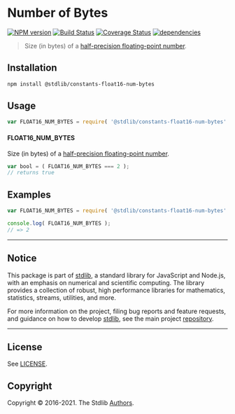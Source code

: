 <!--

@license Apache-2.0

Copyright (c) 2018 The Stdlib Authors.

Licensed under the Apache License, Version 2.0 (the "License");
you may not use this file except in compliance with the License.
You may obtain a copy of the License at

   http://www.apache.org/licenses/LICENSE-2.0

Unless required by applicable law or agreed to in writing, software
distributed under the License is distributed on an "AS IS" BASIS,
WITHOUT WARRANTIES OR CONDITIONS OF ANY KIND, either express or implied.
See the License for the specific language governing permissions and
limitations under the License.

-->

# Number of Bytes

[![NPM version][npm-image]][npm-url] [![Build Status][test-image]][test-url] [![Coverage Status][coverage-image]][coverage-url] [![dependencies][dependencies-image]][dependencies-url]

> Size (in bytes) of a [half-precision floating-point number][ieee754].

<section class="installation">

## Installation

```bash
npm install @stdlib/constants-float16-num-bytes
```

</section>

<section class="usage">

## Usage

```javascript
var FLOAT16_NUM_BYTES = require( '@stdlib/constants-float16-num-bytes' );
```

#### FLOAT16_NUM_BYTES

Size (in bytes) of a [half-precision floating-point number][ieee754].

```javascript
var bool = ( FLOAT16_NUM_BYTES === 2 );
// returns true
```

</section>

<!-- /.usage -->

<section class="examples">

## Examples

<!-- TODO: better example -->

<!-- eslint no-undef: "error" -->

```javascript
var FLOAT16_NUM_BYTES = require( '@stdlib/constants-float16-num-bytes' );

console.log( FLOAT16_NUM_BYTES );
// => 2
```

</section>

<!-- /.examples -->


<section class="main-repo" >

* * *

## Notice

This package is part of [stdlib][stdlib], a standard library for JavaScript and Node.js, with an emphasis on numerical and scientific computing. The library provides a collection of robust, high performance libraries for mathematics, statistics, streams, utilities, and more.

For more information on the project, filing bug reports and feature requests, and guidance on how to develop [stdlib][stdlib], see the main project [repository][stdlib].

---

## License

See [LICENSE][stdlib-license].


## Copyright

Copyright &copy; 2016-2021. The Stdlib [Authors][stdlib-authors].

</section>

<!-- /.stdlib -->

<!-- Section for all links. Make sure to keep an empty line after the `section` element and another before the `/section` close. -->

<section class="links">

[npm-image]: http://img.shields.io/npm/v/@stdlib/constants-float16-num-bytes.svg
[npm-url]: https://npmjs.org/package/@stdlib/constants-float16-num-bytes

[test-image]: https://github.com/stdlib-js/constants-float16-num-bytes/actions/workflows/test.yml/badge.svg
[test-url]: https://github.com/stdlib-js/constants-float16-num-bytes/actions/workflows/test.yml

[coverage-image]: https://img.shields.io/codecov/c/github/stdlib-js/constants-float16-num-bytes/main.svg
[coverage-url]: https://codecov.io/github/stdlib-js/constants-float16-num-bytes?branch=main

[dependencies-image]: https://img.shields.io/david/stdlib-js/constants-float16-num-bytes
[dependencies-url]: https://david-dm.org/stdlib-js/constants-float16-num-bytes/main

[stdlib]: https://github.com/stdlib-js/stdlib

[stdlib-authors]: https://github.com/stdlib-js/stdlib/graphs/contributors

[stdlib-license]: https://raw.githubusercontent.com/stdlib-js/constants-float16-num-bytes/main/LICENSE

[ieee754]: https://en.wikipedia.org/wiki/IEEE_754-1985

</section>

<!-- /.links -->
